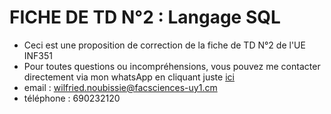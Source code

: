 # FICHE DE TD N°2 : Langage SQL

- Ceci est une proposition de correction de la fiche de TD N°2 de l'UE INF351 
- Pour toutes questions ou incompréhensions, vous pouvez me contacter directement via mon whatsApp en cliquant juste [ici](https://wa.me/+237690232120)
- email : wilfried.noubissie@facsciences-uy1.cm
- téléphone : 690232120
